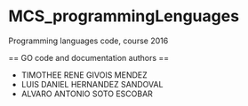 # MCS_programmingLenguages
Programming languages code, course 2016

== GO code and documentation authors ==
 * TIMOTHEE RENE GIVOIS MENDEZ
 * LUIS DANIEL HERNANDEZ SANDOVAL
 * ALVARO ANTONIO SOTO ESCOBAR
